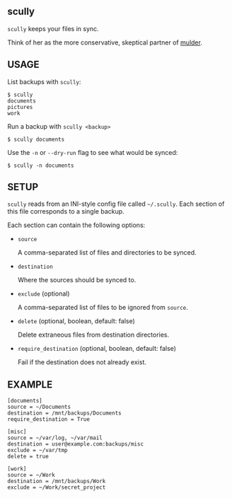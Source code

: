 scully
------

`scully` keeps your files in sync.

Think of her as the more conservative, skeptical partner of
[mulder](https://github.com/djl/mulder).



USAGE
-----

List backups with `scully`:

    $ scully
    documents
    pictures
    work


Run a backup with `scully <backup>`

    $ scully documents


Use the `-n` or `--dry-run` flag to see what would be synced:

    $ scully -n documents



SETUP
-----

`scully` reads from an INI-style config file called `~/.scully`. Each
section of this file corresponds to a single backup.

Each section can contain the following options:


* `source`

  A comma-separated list of files and directories to be synced.

* `destination`

  Where the sources should be synced to.

* `exclude` (optional)

  A comma-separated list of files to be ignored from `source`.

* `delete` (optional, boolean, default: false)

  Delete extraneous files from destination directories.

* `require_destination` (optional, boolean, default: false)

  Fail if the destination does not already exist.



EXAMPLE
-------

    [documents]
    source = ~/Documents
    destination = /mnt/backups/Documents
    require_destination = True

    [misc]
    source = ~/var/log, ~/var/mail
    destination = user@example.com:backups/misc
    exclude = ~/var/tmp
    delete = true

    [work]
    source = ~/Work
    destination = /mnt/backups/Work
    exclude = ~/Work/secret_project
